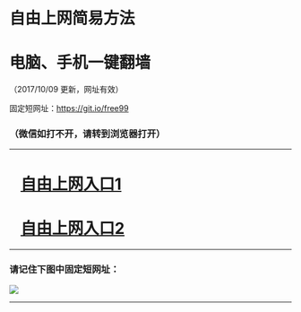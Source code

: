 ﻿# 自由上网简易方法

# 电脑、手机一键翻墙

（2017/10/09 更新，网址有效）

固定短网址：https://git.io/free99

### （微信如打不开，请转到浏览器打开）


***





# &nbsp;&nbsp; <a href="http://ft139611201.fwq-tz-1001.info/fwqtz01.html?t=100900115174 " target="_blank">自由上网入口1</a>
# &nbsp;&nbsp; <a href="http://ft122627625.fwq-tz-1002.info/fwqtz02.html?t=10090018346 " target="_blank">自由上网入口2</a>
***

### 请记住下图中固定短网址：

<img src="https://s3-us-west-2.amazonaws.com/fwq-1001/yjfq-20170905okok.png" /> 


***

